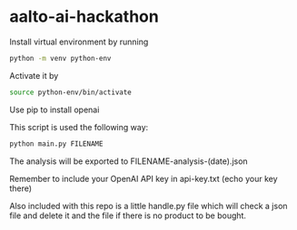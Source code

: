# aalto-ai-hackathon
Install virtual environment by running
```bash
python -m venv python-env
```

Activate it by
```bash
source python-env/bin/activate
```

Use pip to install openai

This script is used the following way:
```bash
python main.py FILENAME
```

The analysis will be exported to FILENAME-analysis-(date).json

Remember to include your OpenAI API key in api-key.txt (echo your key there)

Also included with this repo is a little handle.py file which will check a json file and delete it and the file if there is no product to be bought.
